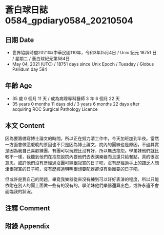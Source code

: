 [_metadata_:encoding]: - "utf-8"
[_metadata_:language]: - "zh-Hant-TW"
[_metadata_:fileformat]: - "markdown"
[_metadata_:MIME_type]: - "text/plain"
[_metadata_:markdown_version]: - "commonmark version 0.29"
[_metadata_:markdown_spec]: - "https://spec.commonmark.org/0.29/"

# 蒼白球日誌0584_gpdiary0584_20210504 #

## 日期 Date ##

* 世界協調時間2021年(中華民國110年，令和3年)5月4日 / Unix 紀元 18751 日 / 星期二 / 蒼白球紀元第584日
* May 04, 2021 (UTC) / 18751 days since Unix Epoch / Tuesday / Globus Pallidum day 584

## 年齡 Age ##

* 35 歲 0 個月 11 天 / 成為病理專科醫師 3 年 6 個月 22 天
* 35 years 0 months 11 days old / 3 years 6 months 22 days after acquiring ROC Surgical Pathology Licence

## 本文 Content ##

因為要籌備寫博士論文的時間，所以正在努力清工作中，今天加班加到半夜。當然一方面會做這麼晚的原因也不只是因為博士論文，院內的團練也是原因，不過其實是因為我自己喜歡練團，有團可以玩總比沒有好，所以無法抱怨。學弟妹他們就比較不一樣，我聽到他們在抱怨說院內要他們去表演樂器而且還只給餐點，真的很沒意思，或許他們沒有歷經過沒團可練很寂寞的日子吧，沒有歷經過手上的譜乏人問津很寂寞的日子吧，沒有歷經過明明很想要配器卻沒有樂團要的日子吧。

但或許是我自己的問題，畢竟我樂器從來沒有練到可以好好表演的程度，所以只能依附在別人的團上面做一些有的沒有的，學弟妹他們樂器還算出色，或許永遠不會面臨我的狀況。

## 注釋 Comment ##

## 附錄 Appendix ##

